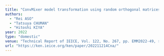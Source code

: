 ```yaml
---
title: "ConvMixer model transformation using random orthogonal matrices for privacy protection of test images"
authors:
  - "Rei ASO"
  - "Tatsuya CHUMAN"
  - "Hitoshi KIYA"
year: 2022
type: "domestic"
venue: "Technical Report of IEICE, Vol. 122, No. 267, pp. EMM2022-49, オンライン開催, 2022-11-21."
url: "https://ken.ieice.org/ken/paper/202211214Cna/"
---
```


